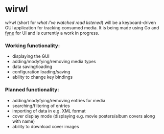 # wirwl
*wirwl* (short for *what I've watched read listened*) will be a keyboard-driven GUI application for tracking consumed media. 
It is being made using Go and [fyne](https://github.com/fyne-io/fyne) for UI and is currently a work in progress.

### Working functionality:
- displaying the GUI
- adding/modyfying/removing media types
- data saving/loading
- configuration loading/saving
- ability to change key bindings

### Planned functionality:
- adding/modyfying/removing entries for media
- searching/filtering of entries
- importing of data in e.g. XML format
- cover display mode (displaying e.g. movie posters/album covers along with name)
- ability to download cover images
